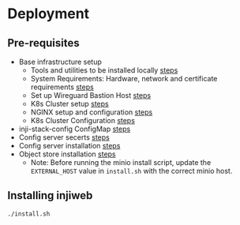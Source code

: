 # Deployment

## Pre-requisites
* Base infrastructure setup
    * Tools and utilities to be installed locally [steps](https://docs.inji.io/readme/setup/deploy#tools-and-utilities)
    * System Requirements: Hardware, network and certificate requirements [steps](https://docs.inji.io/readme/setup/deploy#system-requirements)
    * Set up Wireguard Bastion Host [steps](https://docs.inji.io/readme/setup/deploy#wireguard)
    * K8s Cluster setup [steps](https://docs.inji.io/readme/setup/deploy#k8-cluster-setup)
    * NGINX setup and configuration [steps](https://docs.inji.io/readme/setup/deploy#nginx-for-inji-k8-cluster)
    * K8s Cluster Configuration [steps](https://docs.inji.io/readme/setup/deploy#k8-cluster-configuration)
* inji-stack-config ConfigMap [steps](https://docs.inji.io/readme/setup/deploy#pre-requisites)
* Config server secerts [steps](https://github.com/mosip/mosip-infra/tree/v1.2.0.2/deployment/v3/mosip/conf-secrets)
* Config server installation [steps](https://docs.inji.io/readme/setup/deploy#config-server-installation)
* Object store installation [steps](https://github.com/mosip/mosip-infra/tree/v1.2.0.2/deployment/v3/external/object-store)
    * Note: Before running the minio install script, update the `EXTERNAL_HOST` value in `install.sh` with the correct minio host.

## Installing injiweb
```
./install.sh
```